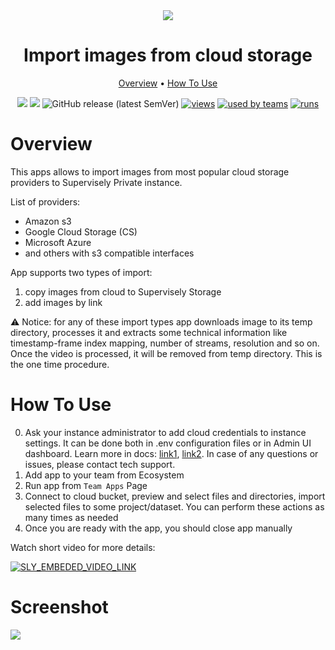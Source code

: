 <div align="center" markdown>
<img src="https://i.imgur.com/d6I6enW.png"/>

# Import images from cloud storage

<p align="center">
  <a href="#Overview">Overview</a> •
  <a href="#How-To-Use">How To Use</a>
</p>


[![](https://img.shields.io/badge/supervisely-ecosystem-brightgreen)](https://ecosystem.supervise.ly/apps/supervisely-ecosystem/import-images-from-cloud-storage)
[![](https://img.shields.io/badge/slack-chat-green.svg?logo=slack)](https://supervise.ly/slack)
![GitHub release (latest SemVer)](https://img.shields.io/github/v/release/supervisely-ecosystem/import-images-from-cloud-storage)
[![views](https://app.supervise.ly/public/api/v3/ecosystem.counters?repo=supervisely-ecosystem/import-images-from-cloud-storage&counter=views&label=views)](https://supervise.ly)
[![used by teams](https://app.supervise.ly/public/api/v3/ecosystem.counters?repo=supervisely-ecosystem/import-images-from-cloud-storage&counter=downloads&label=used%20by%20teams)](https://supervise.ly)
[![runs](https://app.supervise.ly/public/api/v3/ecosystem.counters?repo=supervisely-ecosystem/import-images-from-cloud-storage&counter=runs&label=runs)](https://supervise.ly)

</div>

# Overview

This apps allows to import images from most popular cloud storage providers to Supervisely Private instance.

List of providers:
- Amazon s3
- Google Cloud Storage (CS)
- Microsoft Azure
- and others with s3 compatible interfaces

App supports two types of import:
1. copy images from cloud to Supervisely Storage
2. add images by link

⚠️ Notice: for any of these import types app downloads image to its temp directory, processes it and extracts some 
technical information like timestamp-frame index mapping, number of streams, resolution and so on. Once the video is 
processed, it will be removed from temp directory. This is the one time procedure.

# How To Use

0. Ask your instance administrator to add cloud credentials to instance settings. It can be done both in .env 
   configuration files or in Admin UI dashboard. Learn more in docs: [link1](https://docs.supervise.ly/enterprise-edition/installation/post-installation#configure-your-instance), 
   [link2](https://docs.supervise.ly/enterprise-edition/advanced-tuning/s3#links-plugin-cloud-providers-support). 
   In case of any questions or issues, please contact tech support.
1. Add app to your team from Ecosystem
2. Run app from `Team Apps` Page
3. Connect to cloud bucket, preview and select files and directories, import selected files to some project/dataset. 
   You can perform these actions as many times as needed
3. Once you are ready with the app, you should close app manually


Watch short video for more details:

<a data-key="sly-embeded-video-link" href="https://youtu.be/20pDcGWxOYo" data-video-code="20pDcGWxOYo">
    <img src="https://i.imgur.com/x4aSTNH.png" alt="SLY_EMBEDED_VIDEO_LINK"  style="max-width:500px;">
</a>

# Screenshot

<img src="https://i.imgur.com/qnmDX5w.png"/>

